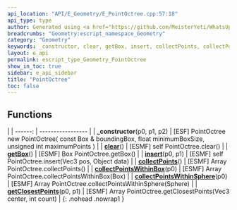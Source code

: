 ```yaml
---
api_location: "API/E_Geometry/E_PointOctree.cpp:57:18"
api_type: type
author: Generated using <a href="https://github.com/MeisterYeti/WhatsUpDoc">WhatsUpDoc</a>
breadcrumbs: "Geometry:escript_namespace_Geometry"
category: "Geometry"
keywords: _constructor, clear, getBox, insert, collectPoints, collectPointsWithinBox, collectPointsWithinSphere, getClosestPoints
layout: e_api
permalink: escript_type_Geometry_PointOctree
show_in_toc: true
sidebar: e_api_sidebar
title: "PointOctree"
toc: false
---
```


## Functions

|
| ------: | ----------------- |
| **_constructor**(p0, p1, p2) | [ESF] PointOctree new PointOctree( const Box &amp; boundingBox, float minimumBoxSize, unsigned int maximumPoints ) |
| **[clear](classGeometry_1_1PointOctree#classGeometry_1_1PointOctree_1a45103ec62541537adfca57533b3535d4)**() | [ESMF] self PointOctree.clear() |
| **[getBox](classGeometry_1_1PointOctree#classGeometry_1_1PointOctree_1a6d4a62e0ffdaeaa952b532e04b966d5b)**() | [ESMF] Box PointOctree.getBox() |
| **[insert](classGeometry_1_1PointOctree#classGeometry_1_1PointOctree_1a3ceab8668ca582afdb44f45d4f56b009)**(p0, p1) | [ESMF] self PointOctree.insert(Vec3 pos, Object data) |
| **[collectPoints](classGeometry_1_1PointOctree#classGeometry_1_1PointOctree_1ac69fbddf1af554c66771dfe5a07aa1d4)**() | [ESMF] Array PointOctree.collectPoints() |
| **[collectPointsWithinBox](classGeometry_1_1PointOctree#classGeometry_1_1PointOctree_1a72f38d775c07e0571f4c4e378b4ad954)**(p0) | [ESMF] Array PointOctree.collectPointsWithinBox(Box) |
| **[collectPointsWithinSphere](classGeometry_1_1PointOctree#classGeometry_1_1PointOctree_1a97944c571dfb93573824ab3da35d8117)**(p0) | [ESMF] Array PointOctree.collectPointsWithinSphere(Sphere) |
| **[getClosestPoints](classGeometry_1_1PointOctree#classGeometry_1_1PointOctree_1a912f9963c91c5b82159d91dbfa5e683d)**(p0, p1) | [ESMF] Array PointOctree.getClosestPoints(Vec3 center, int count) |
{: .nohead .nowrap1 }
